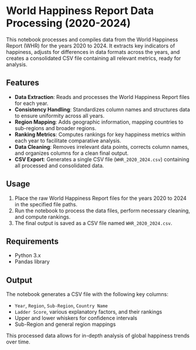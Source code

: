# World Happiness Report Data Processing (2020-2024)

This notebook processes and compiles data from the World Happiness Report (WHR) for the years 2020 to 2024. It extracts key indicators of happiness, adjusts for differences in data formats across the years, and creates a consolidated CSV file containing all relevant metrics, ready for analysis.

## Features
- **Data Extraction**: Reads and processes the World Happiness Report files for each year.
- **Consistency Handling**: Standardizes column names and structures data to ensure uniformity across all years.
- **Region Mapping**: Adds geographic information, mapping countries to sub-regions and broader regions.
- **Ranking Metrics**: Computes rankings for key happiness metrics within each year to facilitate comparative analysis.
- **Data Cleaning**: Removes irrelevant data points, corrects column names, and organizes columns for a clean final output.
- **CSV Export**: Generates a single CSV file (`WHR_2020_2024.csv`) containing all processed and consolidated data.

## Usage
1. Place the raw World Happiness Report files for the years 2020 to 2024 in the specified file paths.
2. Run the notebook to process the data files, perform necessary cleaning, and compute rankings.
3. The final output is saved as a CSV file named `WHR_2020_2024.csv`.

## Requirements
- Python 3.x
- Pandas library

## Output
The notebook generates a CSV file with the following key columns:
- `Year`, `Region`, `Sub-Region`, `Country Name`
- `Ladder Score`, various explanatory factors, and their rankings
- Upper and lower whiskers for confidence intervals
- Sub-Region and general region mappings

This processed data allows for in-depth analysis of global happiness trends over time.
